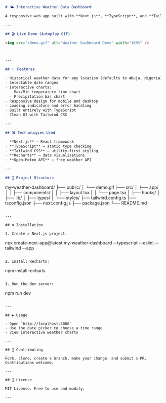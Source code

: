 ```markdown
# 🌤️ Interactive Weather Data Dashboard

A responsive web app built with **Next.js**, **TypeScript**, and **Tailwind CSS** for visualizing historical weather data using the **Open-Meteo API** and **Recharts**.

---

## 🎬 Live Demo (Autoplay GIF)

<img src="/demo.gif" alt="Weather Dashboard Demo" width="100%" />



---

## ✨ Features

- Historical weather data for any location (defaults to Abuja, Nigeria)
- Selectable date ranges
- Interactive charts:
  - Max/Min temperature line chart
  - Precipitation bar chart
- Responsive design for mobile and desktop
- Loading indicators and error handling
- Built entirely with TypeScript
- Clean UI with Tailwind CSS

---

## 🛠️ Technologies Used

- **Next.js** — React framework
- **TypeScript** — static type checking
- **Tailwind CSS** — utility-first styling
- **Recharts** — data visualizations
- **Open-Meteo API** — free weather API

---

## 📂 Project Structure

```

my-weather-dashboard/
├── public/
│   └── demo.gif
├── src/
│   ├── app/
│   │   ├── components/
│   │   ├── layout.tsx
│   │   └── page.tsx
│   ├── hooks/
│   ├── lib/
│   ├── types/
│   └── styles/
├── tailwind.config.ts
├── tsconfig.json
├── next.config.js
├── package.json
└── README.md

```

---

## ⚙️ Installation

1. Create a Next.js project:

```

npx create-next-app\@latest my-weather-dashboard --typescript --eslint --tailwind --app

```

2. Install Recharts:

```

npm install recharts

```

3. Run the dev server:

```

npm run dev

```

---

## ▶️ Usage

- Open `http://localhost:3000`
- Use the date picker to choose a time range
- View interactive weather charts

---

## 🤝 Contributing

Fork, clone, create a branch, make your change, and submit a PR. Contributions welcome.

---

## 📄 License

MIT License. Free to use and modify.

---
```
